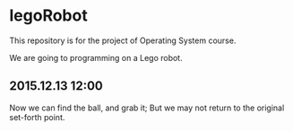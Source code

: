 # legoRobot
This repository is for the project of Operating System course.

We are going to programming on a Lego robot.

2015.12.13 12:00
---------------------------
Now we can find the ball, and grab it;
But we may not return to the original set-forth point.

